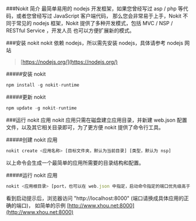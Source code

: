 ###Nokit 简介
最简单易用的 nodejs 开发框架，如果您曾经写过 asp / php 等代码，或者您曾经写过 JavaScript 客户端代码，
那么您会非常易于上手，Nokit 不同于常见的 nodejs 框架，Nokit 提供了多种开发模式，包括 MVC / NSP / RESTful Service ，开发人员
也可以方便扩展新的模式。

###安装 nokit
nokit 依赖 nodejs，所以需先安装 nodejs，具体请参考 nodejs 网站
> [https://nodejs.org/](https://nodejs.org/)

#####安装 nokit
```javascript
npm install -g nokit-runtime
```

#####更新 nokit
```javascript
npm update -g nokit-runtime
```

###运行 nokit 应用
nokit 应用只需在磁盘建立应用目录，并新建 web.json 配置文件，以及其它相关目录即可，为了更方便 nokit 提供了命令行工具。

#####创建 nokit 应用
```javascript
nokit create <应用名称> [目标文件夹，默认为当前目录] [类型，默认为 nsp]
```
以上命令会生成一个最简单的应用所需要的目录结构和配置。

#####运行 nokit 应用
```javascript
nokit <应用根目录> [port，也可以在 web.json 中指定，启动命令指定的端口优先级高于 web.json，如果都省略将使用默认端口]
```
看到启动提示后，浏览器访问 "http://localhost:8000" (端口请换成具体应用的正确的端口)，
如简单的示例 [http://www.xhou.net:8000](http://www.xhou.net:8000)
